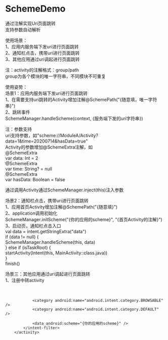 # SchemeDemo
通过注解实现Uri页面跳转  
支持参数自动解析  
  
使用场景：  
1、应用内服务端下发uri进行页面跳转  
2、通知栏点击，携带uri进行页面跳转  
3、其他应用通过uri调起进行页面跳转  
  
注：activity的注解格式：group/path  
group为各个模块的唯一字符串，不同模块不可重复  
  
使用姿势：  
场景1：应用内服务端下发uri进行页面跳转  
1、在需要支持uri跳转的Activity增加注解@SchemePath("{随意填，唯一字符串}")  
2、跳转事件  
  SchemeManager.handleScheme(context, {服务端下发的uri字符串})  
    
注：参数支持  
uri支持参数，如"scheme://ModuleA/Activity?data=1&time=20200714&hasData=true"  
Activity的参数增加@SchemeExtra注解，如  
@SchemeExtra  
var data: Int = 2  
@SchemeExtra  
var time: String? = null   
@SchemeExtra  
var hasData: Boolean = false  
  
通过调用Activity通过SchemeManager.inject(this)注入参数  
  
场景2：通知栏点击，携带uri进行页面跳转    
1、应用首页Activity增加注解@SchemePath("{随意填}")  
2、application调用初始化  
  SchemeManager.initScheme("{你的应用的scheme}", "{首页Activity的注解}")  
3、启动页，通知栏点击入口  
  val data = intent.getStringExtra("data")  
  if (data != null) {  
      SchemeManager.handleScheme(this, data)  
  } else if (isTaskRoot) {  
      startActivity(Intent(this, MainActivity::class.java))   
  }  
  finish()  
    
场景三：其他应用通过uri调起进行页面跳转  
1、注册中转activity  
        <activity  
            android:name="com.archer.scheme.SchemeActivity"  
            android:configChanges="orientation|keyboardHidden|screenSize"   
            android:launchMode="singleTask"  
            android:screenOrientation="behind"  
            android:theme="@style/Translucent">  
            <intent-filter>  
                <action android:name="android.intent.action.VIEW" />  
  
                <category android:name="android.intent.category.BROWSABLE" />  
                <category android:name="android.intent.category.DEFAULT" />  
  
                <data android:scheme="{你的应用的scheme}" />  
            </intent-filter>  
        </activity>  
           
        
   

